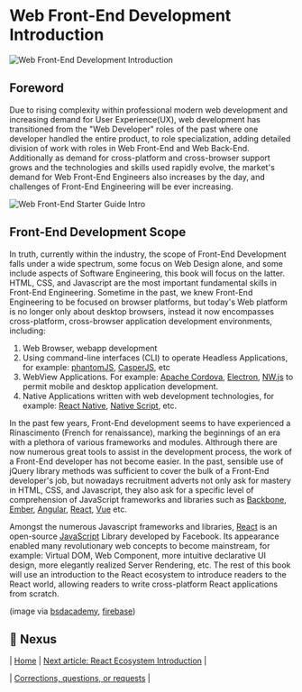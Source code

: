 # Web Front-End Development Introduction

![Web Front-End Development Introduction](./images/frameworks.png "Web Front-End Development Introduction")

## Foreword
Due to rising complexity within professional modern web development and increasing demand for User Experience(UX), web development has transitioned from the "Web Developer" roles of the past where one developer handled the entire product, to role specialization, adding detailed division of work with roles in Web Front-End and Web Back-End. Additionally as demand for cross-platform and cross-browser support grows and the technologies and skills used rapidly evolve, the market's demand for Web Front-End Engineers also increases by the day, and challenges of Front-End Engineering will be ever increasing.


![Web Front-End Starter Guide Intro](./images/html-css-js.png "Web Front-End Starter Guide Intro")

## Front-End Development Scope
In truth, currently within the industry, the scope of Front-End Development falls under a wide spectrum, some focus on Web Design alone, and some include aspects of Software Engineering, this book will focus on the latter. HTML, CSS, and Javascript are the most important fundamental skills in Front-End Engineering. Sometime in the past, we knew Front-End Engineering to be focused on browser platforms, but today's Web platform is no longer only about desktop browsers, instead it now encompasses cross-platform, cross-browser application development environments, including:

1. Web Browser, webapp development
2. Using command-line interfaces (CLI) to operate Headless Applications, for example: [phantomJS](http://phantomjs.org/), [CasperJS](http://casperjs.org/), etc
3. WebView Applications. For example: [Apache Cordova](https://cordova.apache.org/), [Electron](http://electron.atom.io/), [NW.js](http://nwjs.io/) to permit mobile and desktop application development.
4. Native Applications written with web development technologies, for example: [React Native](https://facebook.github.io/react-native/), [Native Script](https://www.nativescript.org/), etc.

In the past few years, Front-End development seems to have experienced a Rinascimento (French for renaissance), marking the beginnings of an era with a plethora of various frameworks and modules. Althrough there are now numerous great tools to assist in the development process, the work of a Front-End developer has not become easier. In the past, sensible use of jQuery library methods was sufficient to cover the bulk of a Front-End developer's job, but nowadays recruitment adverts not only ask for mastery in HTML, CSS, and Javascript, they also ask for a specific level of comprehension of JavaScript frameworks and libraries such as [Backbone](http://backbonejs.org/), [Ember](http://emberjs.com/), [Angular](https://angularjs.org/), [React](https://facebook.github.io/react/), [Vue](https://vuejs.org/) etc.

Amongst the numerous Javascript frameworks and libraries, [React](https://facebook.github.io/react/) is an open-source [JavaScript](https://en.wikipedia.org/wiki/JavaScript) Library developed by Facebook. Its appearance enabled many revolutionary web concepts to become mainstream, for example: Virtual DOM, Web Component, more intuitive declarative UI design, more elegantly realized Server Rendering, etc. The rest of this book will use an introduction to the React ecosystem to introduce readers to the React world, allowing readers to write cross-platform React applications from scratch.

(image via [bsdacademy](http://bsdacademy.com/wp-content/uploads/2014/10/html-css-js.png), [firebase](https://www.firebase.com/resources/images/website/logos/frameworks.png))

## :door: Nexus
| [Home](https://github.com/sycherng/reactjs101/tree/en-US) | [Next article: React Ecosystem Introduction](https://github.com/sycherng/reactjs101/blob/en-US/Ch01/react-ecosystem-introduction.md) |

| [Corrections, questions, or requests](https://github.com/kdchang/reactjs101/issues) |

